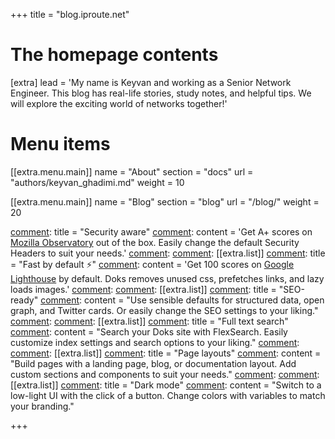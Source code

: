 +++
title = "blog.iproute.net"


# The homepage contents
[extra]
lead = 'My name is Keyvan and working as a Senior Network Engineer. This blog has real-life stories, study notes, and helpful tips. We will explore the exciting world of networks together!'

# Menu items
[[extra.menu.main]]
name = "About"
section = "docs"
url = "authors/keyvan_ghadimi.md"
weight = 10

[[extra.menu.main]]
name = "Blog"
section = "blog"
url = "/blog/"
weight = 20

[comment]: [[extra.list]]
[comment]: title = "Security aware"
[comment]: content = 'Get A+ scores on <a href="https://observatory.mozilla.org/analyze/adidoks.org">Mozilla Observatory</a> out of the box. Easily change the default Security Headers to suit your needs.'
[comment]: 
[comment]: [[extra.list]]
[comment]: title = "Fast by default ⚡️"
[comment]: content = 'Get 100 scores on <a href="https://googlechrome.github.io/lighthouse/viewer/?gist=7731347bb8ce999eff7428a8e763b637">Google Lighthouse</a> by default. Doks removes unused css, prefetches links, and lazy loads images.'
[comment]: 
[comment]: [[extra.list]]
[comment]: title = "SEO-ready"
[comment]: content = "Use sensible defaults for structured data, open graph, and Twitter cards. Or easily change the SEO settings to your liking."
[comment]: 
[comment]: [[extra.list]]
[comment]: title = "Full text search"
[comment]: content = "Search your Doks site with FlexSearch. Easily customize index settings and search options to your liking."
[comment]: 
[comment]: [[extra.list]]
[comment]: title = "Page layouts"
[comment]: content = "Build pages with a landing page, blog, or documentation layout. Add custom sections and components to suit your needs."
[comment]: 
[comment]: [[extra.list]]
[comment]: title = "Dark mode"
[comment]: content = "Switch to a low-light UI with the click of a button. Change colors with variables to match your branding."

+++
